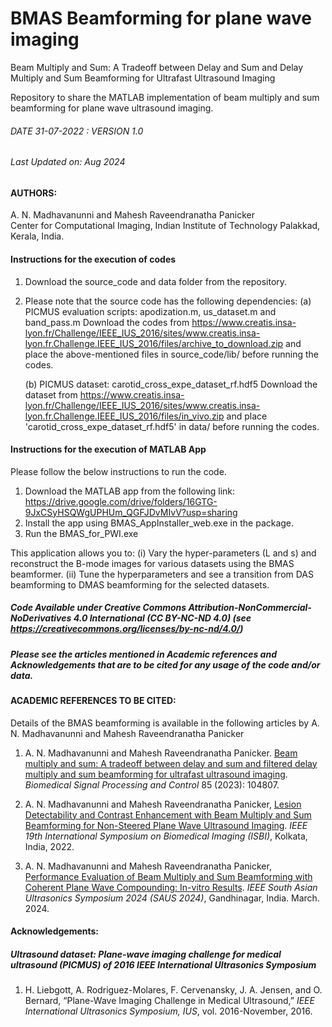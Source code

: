 # BMAS Beamforming for plane wave imaging
Beam Multiply and Sum: A Tradeoff between Delay and Sum and Delay Multiply and Sum Beamforming for Ultrafast Ultrasound Imaging

Repository to share the MATLAB implementation of beam multiply and sum beamforming for plane wave ultrasound imaging.

###### DATE 31-07-2022 : VERSION 1.0
###### Last Updated on: Aug 2024

#### AUTHORS: 
A. N. Madhavanunni and Mahesh Raveendranatha Panicker <br />
Center for Computational Imaging, Indian Institute of Technology Palakkad, Kerala, India.

#### Instructions for the execution of codes 

1. Download the source_code and data folder from the repository.
2. Please note that the source code has the following dependencies:
   (a) PICMUS evaluation scripts: apodization.m, us_dataset.m and band_pass.m
      Download the codes from https://www.creatis.insa-lyon.fr/Challenge/IEEE_IUS_2016/sites/www.creatis.insa-lyon.fr.Challenge.IEEE_IUS_2016/files/archive_to_download.zip and place the above-mentioned files in source_code/lib/ before running the codes.

   (b) PICMUS dataset: carotid_cross_expe_dataset_rf.hdf5
      Download the dataset from https://www.creatis.insa-lyon.fr/Challenge/IEEE_IUS_2016/sites/www.creatis.insa-lyon.fr.Challenge.IEEE_IUS_2016/files/in_vivo.zip and place 'carotid_cross_expe_dataset_rf.hdf5' in data/ before running the codes.



#### Instructions for the execution of MATLAB App 

Please follow the below instructions to run the code.
1. Download the MATLAB app from the following link: https://drive.google.com/drive/folders/16GTG-9JxCSyHSQWgUPHUm_QGFJDvMIvV?usp=sharing
2. Install the app using BMAS_AppInstaller_web.exe in the package.
3. Run the BMAS_for_PWI.exe 

This application allows you to:
      (i) Vary the hyper-parameters (L and s) and reconstruct the B-mode images for various datasets using the BMAS beamformer.
      (ii) Tune the hyperparameters and see a transition from DAS beamforming to DMAS beamforming for the selected datasets.


##### Code Available under Creative Commons Attribution-NonCommercial-NoDerivatives 4.0 International (CC BY-NC-ND 4.0) (see https://creativecommons.org/licenses/by-nc-nd/4.0/)

##### Please see the articles mentioned in Academic references and Acknowledgements that are to be cited for any usage of the code and/or data.

#### ACADEMIC REFERENCES TO BE CITED:
Details of the BMAS beamforming is available in the following articles by A. N. Madhavanunni and Mahesh Raveendranatha Panicker <br />
1. A. N. Madhavanunni and Mahesh Raveendranatha Panicker. [Beam multiply and sum: A tradeoff between delay and sum and filtered delay multiply and sum beamforming for ultrafast ultrasound imaging](https://doi.org/10.1016/j.bspc.2023.104807). _Biomedical Signal Processing and Control_ 85 (2023): 104807.<br />

2. A. N. Madhavanunni and Mahesh Raveendranatha Panicker, [Lesion Detectability and Contrast Enhancement with Beam Multiply and Sum Beamforming for Non-Steered Plane Wave Ultrasound Imaging](https://doi.org/10.1109/ISBI52829.2022.9761662). _IEEE 19th International Symposium on Biomedical Imaging (ISBI)_, Kolkata, India, 2022.

3. A. N. Madhavanunni and Mahesh Raveendranatha Panicker, [Performance Evaluation of Beam Multiply and Sum Beamforming with Coherent Plane Wave Compounding: In-vitro Results](https://doi.org/10.1109/SAUS61785.2024.10563536). _IEEE South Asian Ultrasonics Symposium 2024 (SAUS 2024)_, Gandhinagar, India. March. 2024. 

#### Acknowledgements:
##### Ultrasound dataset: Plane-wave imaging challenge for medical ultrasound (PICMUS) of 2016 IEEE International Ultrasonics Symposium 
1. H. Liebgott, A. Rodriguez-Molares, F. Cervenansky, J. A. Jensen, and O. Bernard, “Plane-Wave Imaging Challenge in Medical Ultrasound,” _IEEE International Ultrasonics Symposium, IUS_, vol. 2016-November, 2016.
